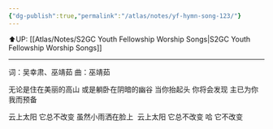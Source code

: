 ```yaml
---
{"dg-publish":true,"permalink":"/atlas/notes/yf-hymn-song-123/"}
---
```


⬆️UP: [[Atlas/Notes/S2GC Youth Fellowship Worship Songs\|S2GC Youth Fellowship Worship Songs]]

---

词：吴幸肃、巫靖茹
曲：巫靖茹

无论是住在美丽的高山
或是躺卧在阴暗的幽谷
当你抬起头 你将会发现
主已为你我而预备

云上太阳 它总不改变
虽然小雨洒在脸上 
云上太阳 它总不改变
哈 它不改变